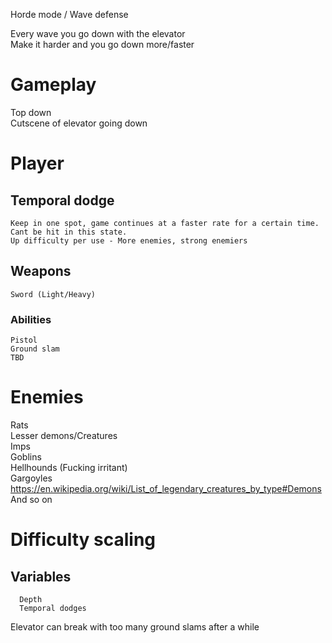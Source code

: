 Horde mode / Wave defense  

Every wave you go down with the elevator  
Make it harder and you go down more/faster  

# Gameplay

Top down  
Cutscene of elevator going down  

# Player
## Temporal dodge
	Keep in one spot, game continues at a faster rate for a certain time. Cant be hit in this state.
	Up difficulty per use - More enemies, strong enemiers
  ## Weapons
  	Sword (Light/Heavy)
### Abilities
	Pistol
	Ground slam
	TBD


# Enemies
  Rats  
  Lesser demons/Creatures  
  Imps  
  Goblins  
  Hellhounds (Fucking irritant)  
  Gargoyles  
  https://en.wikipedia.org/wiki/List_of_legendary_creatures_by_type#Demons  
  And so on  

# Difficulty scaling
## Variables
	  Depth  
	  Temporal dodges  
		
Elevator can break with too many ground slams after a while



